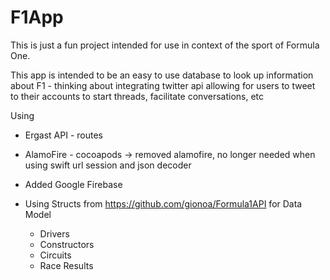 # F1App

This is just a fun project intended for use in context of the sport of Formula One.

This app is intended to be an easy to use database to look up information about F1 - thinking about integrating twitter api
allowing for users to tweet to their accounts to start threads, facilitate conversations, etc

Using 
- Ergast API - routes
- AlamoFire - cocoapods -> removed alamofire, no longer needed when using swift url session and json decoder
- Added Google Firebase 

- Using Structs from https://github.com/gionoa/Formula1API for Data Model
    - Drivers
    - Constructors
    - Circuits
    - Race Results
    
